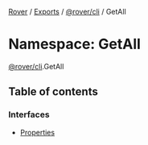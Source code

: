 [Rover](../README.md) / [Exports](../modules.md) / [@rover/cli](_rover_cli.md) / GetAll

# Namespace: GetAll

[@rover/cli](_rover_cli.md).GetAll

## Table of contents

### Interfaces

- [Properties](../interfaces/_rover_cli.GetAll.Properties.md)
